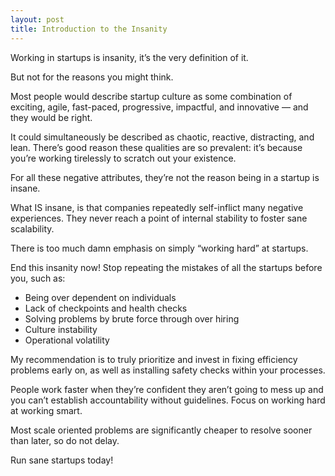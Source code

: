 ```yaml
---
layout: post
title: Introduction to the Insanity
---
```

Working in startups is insanity, it’s the very definition of it.

But not for the reasons you might think.

Most people would describe startup culture as some combination of exciting, agile, fast-paced, progressive, impactful, and innovative — and they would be right.

It could simultaneously be described as chaotic, reactive, distracting, and lean. There’s good reason these qualities are so prevalent: it’s because you’re working tirelessly to scratch out your existence.

For all these negative attributes, they’re not the reason being in a startup is insane.

What IS insane, is that companies repeatedly self-inflict many negative experiences. They never reach a point of internal stability to foster sane scalability.

There is too much damn emphasis on simply “working hard” at startups.

End this insanity now! Stop repeating the mistakes of all the startups before you, such as:
- Being over dependent on individuals
- Lack of checkpoints and health checks
- Solving problems by brute force through over hiring
- Culture instability
- Operational volatility

My recommendation is to truly prioritize and invest in fixing efficiency problems early on, as well as installing safety checks within your processes.

People work faster when they’re confident they aren’t going to mess up and you can’t establish accountability without guidelines. Focus on working hard at working smart.

Most scale oriented problems are significantly cheaper to resolve sooner than later, so do not delay.

Run sane startups today!
